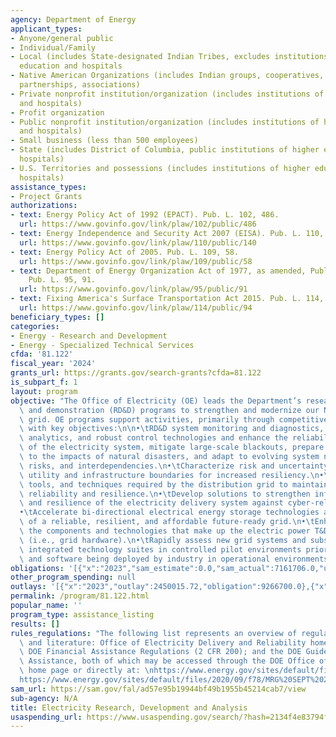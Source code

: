 ```yaml
---
agency: Department of Energy
applicant_types:
- Anyone/general public
- Individual/Family
- Local (includes State-designated Indian Tribes, excludes institutions of higher
  education and hospitals
- Native American Organizations (includes Indian groups, cooperatives, corporations,
  partnerships, associations)
- Private nonprofit institution/organization (includes institutions of higher education
  and hospitals)
- Profit organization
- Public nonprofit institution/organization (includes institutions of higher education
  and hospitals)
- Small business (less than 500 employees)
- State (includes District of Columbia, public institutions of higher education and
  hospitals)
- U.S. Territories and possessions (includes institutions of higher education and
  hospitals)
assistance_types:
- Project Grants
authorizations:
- text: Energy Policy Act of 1992 (EPACT). Pub. L. 102, 486.
  url: https://www.govinfo.gov/link/plaw/102/public/486
- text: Energy Independence and Security Act 2007 (EISA). Pub. L. 110, 140.
  url: https://www.govinfo.gov/link/plaw/110/public/140
- text: Energy Policy Act of 2005. Pub. L. 109, 58.
  url: https://www.govinfo.gov/link/plaw/109/public/58
- text: Department of Energy Organization Act of 1977, as amended, Public Law 95-91.
    Pub. L. 95, 91.
  url: https://www.govinfo.gov/link/plaw/95/public/91
- text: Fixing America's Surface Transportation Act 2015. Pub. L. 114, 94.
  url: https://www.govinfo.gov/link/plaw/114/public/94
beneficiary_types: []
categories:
- Energy - Research and Development
- Energy - Specialized Technical Services
cfda: '81.122'
fiscal_year: '2024'
grants_url: https://grants.gov/search-grants?cfda=81.122
is_subpart_f: 1
layout: program
objective: "The Office of Electricity (OE) leads the Department’s research, development,\
  \ and demonstration (RD&D) programs to strengthen and modernize our Nation’s power\
  \ grid. OE programs support activities, primarily through competitive solicitations,\
  \ with key objectives:\n\n•\tRD&D system monitoring and diagnostics, advanced data\
  \ analytics, and robust control technologies and enhance the reliability and performance\
  \ of the electricity system, mitigate large-scale blackouts, prepare for, and respond\
  \ to the impacts of natural disasters, and adapt to evolving system needs, emerging\
  \ risks, and interdependencies.\n•\tCharacterize risk and uncertainty across multiple\
  \ utility and infrastructure boundaries for increased resiliency.\n•\tRD&D of technologies,\
  \ tools, and techniques required by the distribution grid to maintain and improve\
  \ reliability and resilience.\n•\tDevelop solutions to strengthen information security\
  \ and resilience of the electricity delivery system against cyber-related threats.\n\
  •\tAccelerate bi-directional electrical energy storage technologies as a key component\
  \ of a reliable, resilient, and affordable future-ready grid.\n•\tEnhance and advance\
  \ the components and technologies that make up the electric power T&D infrastructure\
  \ (i.e., grid hardware).\n•\tRapidly assess new grid systems and subsystems by testing\
  \ integrated technology suites in controlled pilot environments prior to the hardware\
  \ and software being deployed by industry in operational environments."
obligations: '[{"x":"2023","sam_estimate":0.0,"sam_actual":7161706.0,"usa_spending_actual":13942784.26},{"x":"2024","sam_estimate":0.0,"sam_actual":52692461.0,"usa_spending_actual":46828403.68},{"x":"2025","sam_estimate":0.0,"sam_actual":80000000.0,"usa_spending_actual":7503993.0}]'
other_program_spending: null
outlays: '[{"x":"2023","outlay":2450015.72,"obligation":9266700.0},{"x":"2024","outlay":1684310.45,"obligation":46653727.0},{"x":"2025","outlay":0.0,"obligation":7214218.0}]'
permalink: /program/81.122.html
popular_name: ''
program_type: assistance_listing
results: []
rules_regulations: "The following list represents an overview of regulations, guidelines,\
  \ and literature: Office of Electricity Delivery and Reliability homepage, at http://www.energy.gov/oe;\
  \ DOE Financial Assistance Regulations (2 CFR 200); and the DOE Guide to Financial\
  \ Assistance, both of which may be accessed through the DOE Office of Management\
  \ home page or directly at: \nhttps://www.energy.gov/sites/default/files/2024-10/DOE%20Guide%20to%20Financial%20Assistance%20-%20Oct%202024%20DRAFT.pdf\n\
  https://www.energy.gov/sites/default/files/2020/09/f78/MRG%20SEPT%202020.pdf"
sam_url: https://sam.gov/fal/ad57e95b19944bf49b1955b45214cab7/view
sub-agency: N/A
title: Electricity Research, Development and Analysis
usaspending_url: https://www.usaspending.gov/search/?hash=2134f4e83794f2dda753294813a23c23
---
```

